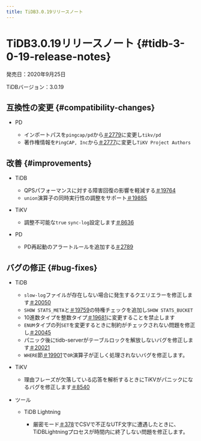 ```yaml
---
title: TiDB3.0.19リリースノート
---
```


# TiDB3.0.19リリースノート {#tidb-3-0-19-release-notes}

発売日：2020年9月25日

TiDBバージョン：3.0.19

## 互換性の変更 {#compatibility-changes}

-   PD

    -   インポートパスを`pingcap/pd`から[＃2779](https://github.com/pingcap/pd/pull/2779)に変更し`tikv/pd`
    -   著作権情報を`PingCAP, Inc`から[＃2777](https://github.com/pingcap/pd/pull/2777)に変更し`TiKV Project Authors`

## 改善 {#improvements}

-   TiDB

    -   QPSパフォーマンスに対する障害回復の影響を軽減する[＃19764](https://github.com/pingcap/tidb/pull/19764)
    -   `union`演算子の同時実行性の調整をサポート[＃19885](https://github.com/pingcap/tidb/pull/19885)

-   TiKV

    -   調整不可能な`true` `sync-log`設定します[＃8636](https://github.com/tikv/tikv/pull/8636)

-   PD

    -   PD再起動のアラートルールを追加する[＃2789](https://github.com/pingcap/pd/pull/2789)

## バグの修正 {#bug-fixes}

-   TiDB

    -   `slow-log`ファイルが存在しない場合に発生するクエリエラーを修正します[＃20050](https://github.com/pingcap/tidb/pull/20050)
    -   `SHOW STATS_META`と[＃19759](https://github.com/pingcap/tidb/pull/19759)の特権チェックを追加し`SHOW STATS_BUCKET`
    -   10進数タイプを整数タイプ[＃19681](https://github.com/pingcap/tidb/pull/19681)に変更することを禁止します
    -   `ENUM`タイプの列`SET`を変更するときに制約がチェックされない問題を修正し[＃20045](https://github.com/pingcap/tidb/pull/20045)
    -   パニック後にtidb-serverがテーブルロックを解放しないバグを修正します[＃20021](https://github.com/pingcap/tidb/pull/20021)
    -   `WHERE`節[＃19901](https://github.com/pingcap/tidb/pull/19901)で`OR`演算子が正しく処理されないバグを修正します。

-   TiKV

    -   理由フレーズが欠落している応答を解析するときにTiKVがパニックになるバグを修正します[＃8540](https://github.com/tikv/tikv/pull/8540)

-   ツール

    -   TiDB Lightning

        -   厳密モード[＃378](https://github.com/pingcap/tidb-lightning/pull/378)でCSVで不正なUTF文字に遭遇したときに、TiDBLightningプロセスが時間内に終了しない問題を修正します。
